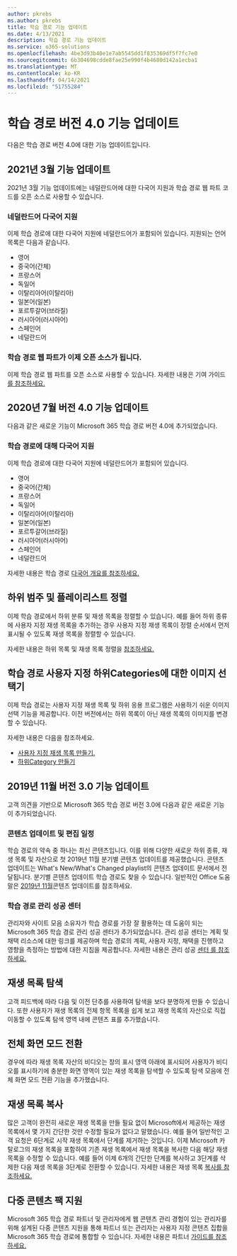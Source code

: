 ```yaml
---
author: pkrebs
ms.author: pkrebs
title: 학습 경로 기능 업데이트
ms.date: 4/13/2021
description: 학습 경로 기능 업데이트
ms.service: o365-solutions
ms.openlocfilehash: 4be3d93b40e1e7ab5545dd1f835369df5f7fc7e0
ms.sourcegitcommit: 6b304698cdde8fae25e990f4b4680d142a1ecba1
ms.translationtype: MT
ms.contentlocale: ko-KR
ms.lasthandoff: 04/14/2021
ms.locfileid: "51755284"
---
```

# <a name="learning-pathways-version-40-feature-updates"></a>학습 경로 버전 4.0 기능 업데이트
다음은 학습 경로 버전 4.0에 대한 기능 업데이트입니다.  

## <a name="march-2021-feature-updates"></a>2021년 3월 기능 업데이트
2021년 3월 기능 업데이트에는 네덜란드어에 대한 다국어 지원과 학습 경로 웹 파트 코드를 오픈 소스로 사용할 수 있습니다. 

### <a name="multilingual-support-for-dutch"></a>네덜란드어 다국어 지원 
이제 학습 경로에 대한 다국어 지원에 네덜란드어가 포함되어 있습니다. 지원되는 언어 목록은 다음과 같습니다. 
- 영어     
- 중국어(간체) 
- 프랑스어 
- 독일어 
- 이탈리아어(이탈리아) 
- 일본어(일본) 
- 포르투갈어(브라질) 
- 러시아어(러시아어) 
- 스페인어
- 네덜란드어 

### <a name="learning-pathways-web-part-is-now-open-source"></a>학습 경로 웹 파트가 이제 오픈 소스가 됩니다.
이제 학습 경로 웹 파트를 오픈 소스로 사용할 수 있습니다. 자세한 내용은 기여 가이드 [를 참조하세요.](https://github.com/pnp/custom-learning-office-365#contributions)

## <a name="july-2020-version-40-feature-updates"></a>2020년 7월 버전 4.0 기능 업데이트 

다음과 같은 새로운 기능이 Microsoft 365 학습 경로 버전 4.0에 추가되었습니다. 

### <a name="multilingual-support-for-learning-pathways"></a>학습 경로에 대해 다국어 지원 
이제 학습 경로에 대한 다국어 지원에 네덜란드어가 포함되어 있습니다. 
- 영어     
- 중국어(간체) 
- 프랑스어 
- 독일어 
- 이탈리아어(이탈리아) 
- 일본어(일본) 
- 포르투갈어(브라질) 
- 러시아어(러시아어) 
- 스페인어
- 네덜란드어 


자세한 내용은 학습 경로 [다국어 개요를 참조하세요.](custom_overview.md) 

## <a name="sort-subcategories-and-playlists"></a>하위 범주 및 플레이리스트 정렬

이제 학습 경로에서 하위 분류 및 재생 목록을 정렬할 수 있습니다. 예를 들어 하위 종류에 사용자 지정 재생 목록을 추가하는 경우 사용자 지정 재생 목록이 정렬 순서에서 먼저 표시될 수 있도록 재생 목록을 정렬할 수 있습니다. 

자세한 내용은 하위 목록 및 재생 목록 정렬을 [참조하세요.](custom_sortsubplay.md) 

## <a name="image-picker-for-learning-pathways-custom-subcategories"></a>학습 경로 사용자 지정 하위Categories에 대한 이미지 선택기 
이제 학습 경로는 사용자 지정 재생 목록 및 하위 응용 프로그램은 사용하기 쉬운 이미지 선택 기능을 제공합니다.  이전 버전에서는 하위 목록이 아닌 재생 목록의 이미지를 변경할 수 있습니다.  

자세한 내용은 다음을 참조하세요.
- [사용자 지정 재생 목록 만들기.](custom_createnewplaylist.md) 
- [하위Category 만들기](custom_createnewcat.md)

## <a name="november-2019-version-30-feature-updates"></a>2019년 11월 버전 3.0 기능 업데이트
고객 의견을 기반으로 Microsoft 365 학습 경로 버전 3.0에 다음과 같은 새로운 기능이 추가되었습니다.

### <a name="content-updates-and-editorial-calendar"></a>콘텐츠 업데이트 및 편집 일정
학습 경로의 약속 중 하나는 최신 콘텐츠입니다. 이를 위해 다양한 새로운 하위 종류, 재생 목록 및 자산으로 첫 2019년 11월 분기별 콘텐츠 업데이트를 제공했습니다. 콘텐츠 업데이트는 What's New/What's Changed playlist의 콘텐츠 업데이트 문서에서 전달됩니다. 분기별 콘텐츠 업데이트 학습 경로도 찾을 수 있습니다. 일반적인 Office 도움말은 [2019년 11월](custom_contentupdates.md)콘텐츠 업데이트를 참조하세요.

### <a name="learning-pathways-admin-success-center"></a>학습 경로 관리 성공 센터
관리자와 사이트 모음 소유자가 학습 경로를 가장 잘 활용하는 데 도움이 되는 Microsoft 365 학습 경로 관리 성공 센터가 추가되었습니다. 관리 성공 센터는 계획 및 채택 리소스에 대한 링크를 제공하며 학습 경로의 계획, 사용자 지정, 채택을 진행하고 영향을 측정하는 방법에 대한 지침을 제공합니다. 자세한 내용은 관리 성공 [센터 를 참조하세요.](custom_successcenter.md)

## <a name="playlist-navigation"></a>재생 목록 탐색
고객 피드백에 따라 다음 및 이전 단추를 사용하여 탐색을 보다 분명하게 만들 수 있습니다. 또한 사용자가 재생 목록의 전체 항목 목록을 쉽게 보고 재생 목록의 자산으로 직접 이동할 수 있도록 탐색 영역 내에 콘텐츠 표를 추가했습니다.

## <a name="toggle-full-screen-mode"></a>전체 화면 모드 전환
경우에 따라 재생 목록 자산의 비디오는 창의 표시 영역 아래에 표시되어 사용자가 비디오를 표시하기에 충분한 화면 영역이 있는 재생 목록을 탐색할 수 있도록 탐색 모음에 전체 화면 모드 전환 기능을 추가했습니다.

## <a name="copy-a-playlist"></a>재생 목록 복사
많은 고객이 완전히 새로운 재생 목록을 만들 필요 없이 Microsoft에서 제공하는 재생 목록에서 몇 가지 간단한 것만 수정할 필요가 없다고 말했습니다. 예를 들어 일반적인 고객 요청은 6단계로 시작 재생 목록에서 단계를 제거하는 것입니다. 이제 Microsoft 카탈로그의 재생 목록을 포함하여 기존 재생 목록에서 재생 목록을 복사한 다음 해당 재생 목록을 수정할 수 있습니다. 예를 들어 이제 6개의 간단한 단계를 복사하고 3단계를 삭제한 다음 재생 목록을 3단계로 전환할 수 있습니다. 자세한 내용은 재생 목록 [복사를 참조하세요.](custom_copyplaylist.md)

## <a name="multi-content-pack-support"></a>다중 콘텐츠 팩 지원
Microsoft 365 학습 경로 파트너 및 관리자에게 웹 콘텐츠 관리 경험이 있는 관리자를 위해 설계된 다중 콘텐츠 지원을 통해 파트너 또는 관리자는 사용자 지정 콘텐츠 집합을 Microsoft 365 학습 경로에 통합할 수 있습니다. 자세한 내용은 파트너 [가이드를 참조하세요.](custom_partnerguide.md)

